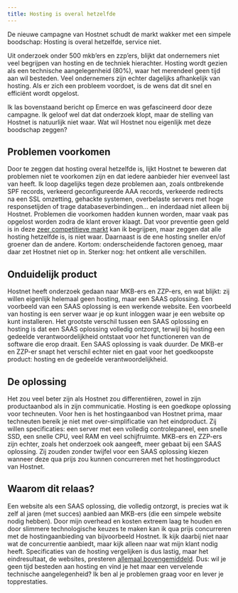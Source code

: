 ```yaml
---
title: Hosting is overal hetzelfde
---
```


De nieuwe campagne van Hostnet schudt de markt wakker met een simpele boodschap: Hosting is overal hetzelfde, service niet. 

Uit onderzoek onder 500 mkb’ers en zzp’ers, blijkt dat ondernemers niet veel begrijpen van hosting en de techniek hierachter. Hosting wordt gezien als een technische aangelegenheid (80%), waar het merendeel geen tijd aan wil besteden. Veel ondernemers zijn echter dagelijks afhankelijk van hosting. Als er zich een probleem voordoet, is de wens dat dit snel en efficiënt wordt opgelost.

Ik las bovenstaand bericht op Emerce en was gefascineerd door deze campagne. Ik geloof wel dat dat onderzoek klopt, maar de stelling van Hostnet is natuurlijk niet waar. Wat wil Hostnet nou eigenlijk met deze boodschap zeggen?

## Problemen voorkomen

Door te zeggen dat hosting overal hetzelfde is, lijkt Hostnet te beweren dat problemen niet te voorkomen zijn en dat iedere aanbieder hier evenveel last van heeft. Ik loop dagelijks tegen deze problemen aan, zoals ontbrekende SPF records, verkeerd geconfigureerde AAA records, verkeerde redirects na een SSL omzetting, gehackte systemen, overbelaste servers met hoge responsetijden of trage databaseverbindingen... en inderdaad niet alleen bij Hostnet. Problemen die voorkomen hadden kunnen worden, maar vaak pas opgelost worden zodra de klant erover klaagt. Dat voor preventie geen geld is in deze [zeer competitieve markt](https://www.usecue.com/blog/the-race-to-zero-in-webhosting/) kan ik begrijpen, maar zeggen dat alle hosting hetzelfde is, is niet waar. Daarnaast is de ene hosting sneller en/of groener dan de andere. Kortom: onderscheidende factoren genoeg, maar daar zet Hostnet niet op in. Sterker nog: het ontkent alle verschillen.

## Onduidelijk product

Hostnet heeft onderzoek gedaan naar MKB-ers en ZZP-ers, en wat blijkt: zij willen eigenlijk helemaal geen hosting, maar een SAAS oplossing. Een voorbeeld van een SAAS oplossing is een werkende website. Een voorbeeld van hosting is een server waar je op kunt inloggen waar je een website op kunt installeren. Het grootste verschil tussen een SAAS oplossing en hosting is dat een SAAS oplossing volledig ontzorgt, terwijl bij hosting een gedeelde verantwoordelijkheid ontstaat voor het functioneren van de software die erop draait. Een SAAS oplossing is vaak duurder. De MKB-er en ZZP-er snapt het verschil echter niet en gaat voor het goedkoopste product: hosting en de gedeelde verantwoordelijkheid.

## De oplossing

Het zou veel beter zijn als Hostnet zou differentiëren, zowel in zijn productaanbod als in zijn communicatie. Hosting is een goedkope oplossing voor techneuten. Voor hen is het hostingaanbod van Hostnet prima, maar techneuten bereik je niet met over-simplificatie van het eindproduct. Zij willen specificaties: een server met een volledig controlepaneel, een snelle SSD, een snelle CPU, veel RAM en veel schijfruimte. MKB-ers en ZZP-ers zijn echter, zoals het onderzoek ook aangeeft, meer gebaat bij een SAAS oplossing. Zij zouden zonder twijfel voor een SAAS oplossing kiezen wanneer deze qua prijs zou kunnen concurreren met het hostingproduct van Hostnet.

## Waarom dit relaas?

Een website als een SAAS oplossing, die volledig ontzorgt, is precies wat ik zelf al jaren (met succes) aanbied aan MKB-ers (die een simpele website nodig hebben). Door mijn overhead en kosten extreem laag te houden en door slimmere technologische keuzes te maken kan ik qua prijs concurreren met de hostingaanbieding van bijvoorbeeld Hostnet. Ik kijk daarbij niet naar wat de concurrentie aanbiedt, maar kijk alleen naar wat mijn klant nodig heeft. Specificaties van de hosting vergelijken is dus lastig, maar het eindresultaat, de websites, presteren [allemaal bovengemiddeld](https://www.usecue.nl/portfolio/de-babywegwijzer/). Dus: wil je geen tijd besteden aan hosting en vind je het maar een vervelende technische aangelegenheid? Ik ben al je problemen graag voor en lever je topprestaties.
